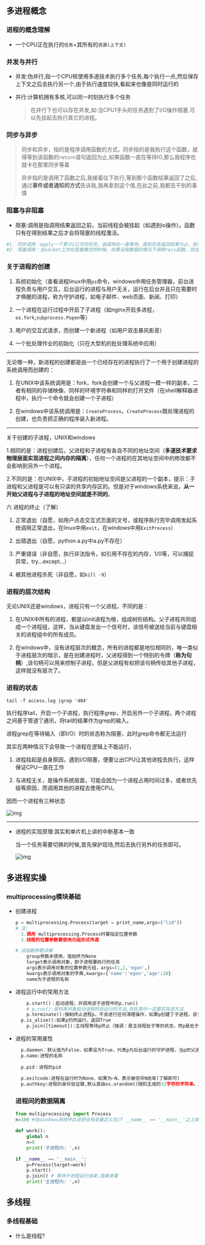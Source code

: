 ## 多进程概念

### 进程的概念理解

+ 一个CPU正在执行的`任务`+其所有的`资源(上下文)`

### 并发与并行

+ 并发:伪并行,指一个CPU核使用多道技术执行多个任务,每个执行一点,然后保存上下文之后去执行另一个,由于执行速度较快,看起来也像是同时运行的

+ 并行:计算机拥有多核,可以同一时刻执行多个任务

  > 在并行下也可以存在并发,如:当CPU1手头的任务遇到了I/O操作阻塞,可以先挂起去执行其它的进程。

### 同步与异步

> 同步和异步，指的是程序调用函数的方式，同步指的是我执行这个函数，就得等到该函数的`return`语句返回为止,如果函数一直在等待IO,那么我程序也就卡在那里同步等着
>
> 异步指的是调用了函数之后,我接着往下执行,等到那个函数结果返回了之后,通过**事件或者通知的方式**告诉我,我再拿到这个值,在此之前,我都去干别的事情

### 阻塞与非阻塞

+ 阻塞:调用是指调用结果返回之前，当前线程会被挂起（如遇到io操作）。函数只有在得到结果之后才会将阻塞的线程激活。

```python
#1. 同步调用：apply一个累计1亿次的任务，该调用会一直等待，直到任务返回结果为止，但并未阻塞住（即便是被抢走cpu的执行权限，那也是处于就绪态）;
#2. 阻塞调用：当socket工作在阻塞模式的时候，如果没有数据的情况下调用recv函数，则当前线程就会被挂起，直到有数据为止,其中CPU并未进行像同步调用中那些计算
```

### 关于进程的创建

1. 系统初始化（查看进程linux中用`ps`命令，windows中用任务管理器，前台进程负责与用户交互，后台运行的进程与用户无关，运行在后台并且只在需要时才唤醒的进程，称为守护进程，如电子邮件、web页面、新闻、打印）

2. 一个进程在运行过程中开启了子进程（如nginx开启多进程，`os.fork`,`subprocess.Popen`等）

3. 用户的交互式请求，而创建一个新进程（如用户双击暴风影音）

4. 一个批处理作业的初始化（只在大型机的批处理系统中应用）

------

无论哪一种，新进程的创建都是由一个已经存在的进程执行了一个用于创建进程的系统调用而创建的：

1. 在UNIX中该系统调用是：fork，fork会创建一个与父进程一模一样的副本，二者有相同的存储映像、同样的环境字符串和同样的打开文件（在shell解释器进程中，执行一个命令就会创建一个子进程）

2. 在windows中该系统调用是：`CreateProcess`，`CreateProcess`既处理进程的创建，也负责把正确的程序装入新进程。　

------

关于创建的子进程，UNIX和windows

1.相同的是：进程创建后，父进程和子进程有各自不同的地址空间（**多道技术要求物理层面实现进程之间内存的隔离**），任何一个进程的在其地址空间中的修改都不会影响到另外一个进程。

2.不同的是：在UNIX中，子进程的初始地址空间是父进程的一个副本，提示：子进程和父进程是可以有只读的共享内存区的。但是对于windows系统来说，**从一开始父进程与子进程的地址空间就是不同的**。

六 进程的终止（了解）

1. 正常退出（自愿，如用户点击交互式页面的叉号，或程序执行完毕调用发起系统调用正常退出，在linux中用`exit`，在windows中用`ExitProcess`）

2. 出错退出（自愿，python a.py中a.py不存在）

3. 严重错误（非自愿，执行非法指令，如引用不存在的内存，1/0等，可以捕捉异常，try...except...）

4. 被其他进程杀死（非自愿，如`kill -9`）

###  进程的层次结构

无论UNIX还是windows，进程只有一个父进程，不同的是：

1. 在UNIX中所有的进程，都是以init进程为根，组成树形结构。父子进程共同组成一个进程组，这样，当从键盘发出一个信号时，该信号被送给当前与键盘相关的进程组中的所有成员。

2. 在windows中，没有进程层次的概念，所有的进程都是地位相同的，唯一类似于进程层次的暗示，是在创建进程时，父进程得到一个特别的令牌（**称为句柄**）,该句柄可以用来控制子进程，但是父进程有权把该句柄传给其他子进程，这样就没有层次了。

### 进程的状态

```
tail -f access.log |grep '404'
```

执行程序tail，开启一个子进程，执行程序grep，开启另外一个子进程，两个进程之间基于管道'|'通讯，将tail的结果作为grep的输入。

进程grep在等待输入（即I/O）时的状态称为阻塞，此时grep命令都无法运行

其实在两种情况下会导致一个进程在逻辑上不能运行，

1. 进程挂起是自身原因，遇到I/O阻塞，便要让出CPU让其他进程去执行，这样保证CPU一直在工作

2. 与进程无关，是操作系统层面，可能会因为一个进程占用时间过多，或者优先级等原因，而调用其他的进程去使用CPU。

因而一个进程有三种状态

![img](https://pic1.zhimg.com/80/v2-1b816bea5d7900ca5faad9abdee1cec4_1440w.jpg)

------

+ 进程的实现原理:其实和单片机上讲的中断基本一致

  当一个任务需要切换的时候,首先保护现场,然后去执行另外的任务即可。

  ![img](https://pic1.zhimg.com/80/v2-c7e653f1793ccc5d2aeed7d128459698_1440w.jpg)

## 多进程实操

### multiprocessing模块基础

+ 创建进程

  ```python
  p = multiprocessing.Process(target = print_name,args=("lzd"))
  # 注:
  	1.调用 multiprocessing.Process时要指定位置参数
  	2.线程的位置参数要使用元组形式传递
  
  # 该函数参数详解
      group参数未使用，值始终为None
      target表示调用对象，即子进程要执行的任务
      args表示调用对象的位置参数元组，args=(1,2,'egon',)
      kwargs表示调用对象的字典,kwargs={'name':'egon','age':18}
      name为子进程的名称
  ```

+ 进程运行中的常用方法

  ```python
      p.start()：启动进程，并调用该子进程中的p.run() 
      # p.run():是利用对象启动进程时会运行的方法,则在类中一定要实现该方法  
      p.terminate():强制终止进程p，不会进行任何清理操作，如果p创建了子进程，该子进程就成了僵尸进程，使用该方法需要特别小心这种情况。如果p还保存了一个锁那么也将不会被释放，进而导致死锁
  	p.is_alive():如果p仍然运行，返回True
      p.join([timeout]):主线程等待p终止（强调：是主线程处于等的状态，而p是处于运行的状态）。timeout是可选的超时时间，需要强调的是，p.join只能join住start开启的进程，而不能join住run开启的进程
  ```

+ 进程的常用属性

  ```python
  	p.daemon：默认值为False，如果设为True，代表p为后台运行的守护进程，当p的父进程终止时，p也随之终止，并且设定为True后，p不能创建自己的新进程，必须在p.start()之前设置
  	p.name:进程的名称
   
  	p.pid：进程的pid
   
  	p.exitcode:进程在运行时为None、如果为–N，表示被信号N结束(了解即可)
  	p.authkey:进程的身份验证键,默认是由os.urandom()随机生成的32字符的字符串。这个键的用途是为涉及网络连接的底层进程间通信提供安全性，这类连接只有在具有相同的身份验证键时才能成功（了解即可）
  ```

  ### 进程间的数据隔离

  ```python
  from multiprocessing import Process
  n=100 #在windows系统中应该把全局变量定义在if __name__ == '__main__'之上就可以了
  
  def work():
      global n
      n=0
      print('子进程内: ',n)
  
  if __name__ == '__main__':
      p=Process(target=work)
      p.start()
      p.join() # 等待子进程运行结束,我再来看
      print('主进程内: ',n) 
  ```

  



## 多线程

### 多线程基础

+ 什么是线程?

  


